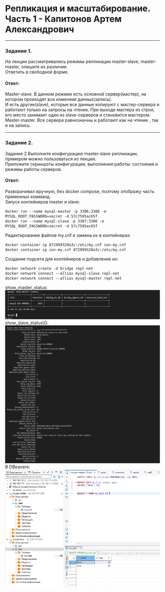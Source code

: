 # Репликация и масштабирование. Часть 1 - Капитонов Артем Александрович





---

### Задание 1.  
На лекции рассматривались режимы репликации master-slave, master-master, опишите их различия.  
Ответить в свободной форме.  
#### Ответ: 
Master-slave. В данном режиме есть основной сервер(мастер), на котором проиходят все изменеия данных(запись).  
И есть другие(slave), которые все данные копируют с мастер-сервера и работают только на запросы на чтение. 
При выходе мастера из строя, его место занимает один из slave-серверов и становится мастером.  
Master-master. Все сервера равнозначны и работают как на чтение , так и на запись.  


 

---

### Задание 2.   
Задание 2
Выполните конфигурацию master-slave репликации, примером можно пользоваться из лекции.  
Приложите скриншоты конфигурации, выполнения работы: состояния и режимы работы серверов.  
#### Ответ:  
Разворачивал вручную, без docker compose, поэтому отображу часть применных комманд.  
Запуск контейнеров master и slave:
```
docker run --name mysql-master -p 3306:3306 -e MYSQL_ROOT_PASSWORD=secret -d 57c7595ac65f
docker run --name mysql-slave -p 3307:3306 -e MYSQL_ROOT_PASSWORD=secret -d 57c7595ac65f
```
Редактирование файлов my.cnf и замена их в контейнерах:
```
docker container cp 872999320a3c:/etc/my.cnf con-my.cnf
docker container cp con-my.cnf 872999320a3c:/etc/my.cnf
```
Создание подсети для контейнеров и добавление их:
```
docker network create -d bridge repl-net
docker network connect --allias mysql-slave repl-net
docker network connect --allias mysql-master repl-net
```
show_master_status:
![1](https://github.com/Artem-K16git/Homeworks/blob/main/SQL/Replication/images/show_master_status.png) 
show_slave_status\G:
![2](https://github.com/Artem-K16git/Homeworks/blob/main/SQL/Replication/images/show_slave_status_G.png) 
В DBeavere:  
![3](https://github.com/Artem-K16git/Homeworks/blob/main/SQL/Replication/images/3.png)







